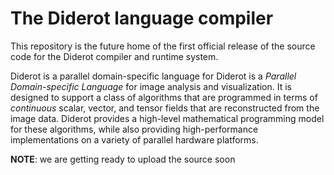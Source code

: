 # The Diderot language compiler

This repository is the future home of the first official release of
the source code for the Diderot compiler and runtime system.

Diderot is a parallel domain-specific language for
Diderot is a _Parallel Domain-specific Language_ for image
analysis and visualization.
It is designed to support a class of algorithms that are programmed
in terms of *continuous* scalar, vector, and tensor fields that
are reconstructed from the image data.
Diderot provides a high-level mathematical programming model for
these algorithms, while also providing high-performance implementations
on a variety of parallel hardware platforms.

**NOTE**: we are getting ready to upload the source soon
